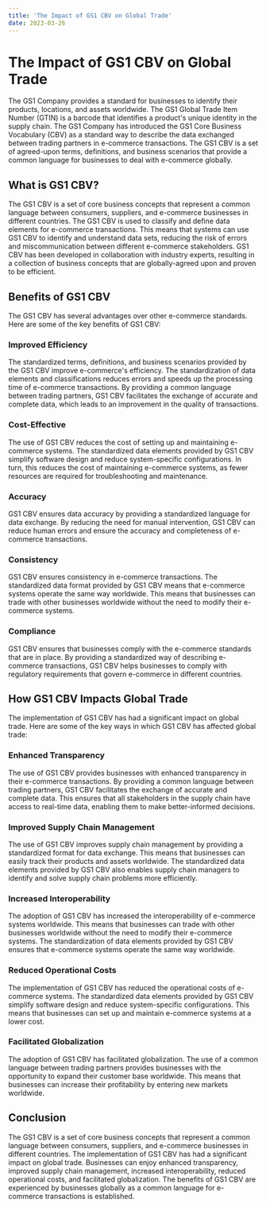 ```yaml
---
title: 'The Impact of GS1 CBV on Global Trade'
date: 2023-03-26
---
```


# The Impact of GS1 CBV on Global Trade

The GS1 Company provides a standard for businesses to identify their products, locations, and assets worldwide. The GS1 Global Trade Item Number (GTIN) is a barcode that identifies a product's unique identity in the supply chain. The GS1 Company has introduced the GS1 Core Business Vocabulary (CBV) as a standard way to describe the data exchanged between trading partners in e-commerce transactions. The GS1 CBV is a set of agreed-upon terms, definitions, and business scenarios that provide a common language for businesses to deal with e-commerce globally.

## What is GS1 CBV?

The GS1 CBV is a set of core business concepts that represent a common language between consumers, suppliers, and e-commerce businesses in different countries. The GS1 CBV is used to classify and define data elements for e-commerce transactions. This means that systems can use GS1 CBV to identify and understand data sets, reducing the risk of errors and miscommunication between different e-commerce stakeholders. GS1 CBV has been developed in collaboration with industry experts, resulting in a collection of business concepts that are globally-agreed upon and proven to be efficient.

## Benefits of GS1 CBV

The GS1 CBV has several advantages over other e-commerce standards. Here are some of the key benefits of GS1 CBV:

### Improved Efficiency

The standardized terms, definitions, and business scenarios provided by the GS1 CBV improve e-commerce's efficiency. The standardization of data elements and classifications reduces errors and speeds up the processing time of e-commerce transactions. By providing a common language between trading partners, GS1 CBV facilitates the exchange of accurate and complete data, which leads to an improvement in the quality of transactions.

### Cost-Effective

The use of GS1 CBV reduces the cost of setting up and maintaining e-commerce systems. The standardized data elements provided by GS1 CBV simplify software design and reduce system-specific configurations. In turn, this reduces the cost of maintaining e-commerce systems, as fewer resources are required for troubleshooting and maintenance.

### Accuracy

GS1 CBV ensures data accuracy by providing a standardized language for data exchange. By reducing the need for manual intervention, GS1 CBV can reduce human errors and ensure the accuracy and completeness of e-commerce transactions.

### Consistency

GS1 CBV ensures consistency in e-commerce transactions. The standardized data format provided by GS1 CBV means that e-commerce systems operate the same way worldwide. This means that businesses can trade with other businesses worldwide without the need to modify their e-commerce systems.

### Compliance

GS1 CBV ensures that businesses comply with the e-commerce standards that are in place. By providing a standardized way of describing e-commerce transactions, GS1 CBV helps businesses to comply with regulatory requirements that govern e-commerce in different countries.

## How GS1 CBV Impacts Global Trade

The implementation of GS1 CBV has had a significant impact on global trade. Here are some of the key ways in which GS1 CBV has affected global trade:

### Enhanced Transparency

The use of GS1 CBV provides businesses with enhanced transparency in their e-commerce transactions. By providing a common language between trading partners, GS1 CBV facilitates the exchange of accurate and complete data. This ensures that all stakeholders in the supply chain have access to real-time data, enabling them to make better-informed decisions.

### Improved Supply Chain Management

The use of GS1 CBV improves supply chain management by providing a standardized format for data exchange. This means that businesses can easily track their products and assets worldwide. The standardized data elements provided by GS1 CBV also enables supply chain managers to identify and solve supply chain problems more efficiently.

### Increased Interoperability

The adoption of GS1 CBV has increased the interoperability of e-commerce systems worldwide. This means that businesses can trade with other businesses worldwide without the need to modify their e-commerce systems. The standardization of data elements provided by GS1 CBV ensures that e-commerce systems operate the same way worldwide.

### Reduced Operational Costs

The implementation of GS1 CBV has reduced the operational costs of e-commerce systems. The standardized data elements provided by GS1 CBV simplify software design and reduce system-specific configurations. This means that businesses can set up and maintain e-commerce systems at a lower cost.

### Facilitated Globalization

The adoption of GS1 CBV has facilitated globalization. The use of a common language between trading partners provides businesses with the opportunity to expand their customer base worldwide. This means that businesses can increase their profitability by entering new markets worldwide.

## Conclusion

The GS1 CBV is a set of core business concepts that represent a common language between consumers, suppliers, and e-commerce businesses in different countries. The implementation of GS1 CBV has had a significant impact on global trade. Businesses can enjoy enhanced transparency, improved supply chain management, increased interoperability, reduced operational costs, and facilitated globalization. The benefits of GS1 CBV are experienced by businesses globally as a common language for e-commerce transactions is established.
